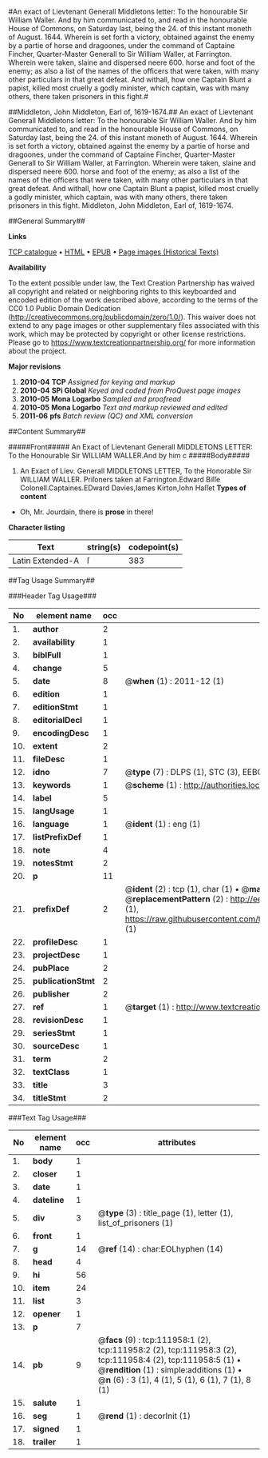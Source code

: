 #An exact of Lievtenant Generall Middletons letter: To the honourable Sir William Waller. And by him communicated to, and read in the honourable House of Commons, on Saturday last, being the 24. of this instant moneth of August. 1644. Wherein is set forth a victory, obtained against the enemy by a partie of horse and dragoones, under the command of Captaine Fincher, Quarter-Master Generall to Sir William Waller, at Farrington. Wherein were taken, slaine and dispersed neere 600. horse and foot of the enemy; as also a list of the names of the officers that were taken, with many other particulars in that great defeat. And withall, how one Captain Blunt a papist, killed most cruelly a godly minister, which captain, was with many others, there taken prisoners in this fight.#

##Middleton, John Middleton, Earl of, 1619-1674.##
An exact of Lievtenant Generall Middletons letter: To the honourable Sir William Waller. And by him communicated to, and read in the honourable House of Commons, on Saturday last, being the 24. of this instant moneth of August. 1644. Wherein is set forth a victory, obtained against the enemy by a partie of horse and dragoones, under the command of Captaine Fincher, Quarter-Master Generall to Sir William Waller, at Farrington. Wherein were taken, slaine and dispersed neere 600. horse and foot of the enemy; as also a list of the names of the officers that were taken, with many other particulars in that great defeat. And withall, how one Captain Blunt a papist, killed most cruelly a godly minister, which captain, was with many others, there taken prisoners in this fight.
Middleton, John Middleton, Earl of, 1619-1674.

##General Summary##

**Links**

[TCP catalogue](http://www.ota.ox.ac.uk/tcp/)  • 
[HTML](http://tei.it.ox.ac.uk/tcp/Texts-HTML/free/A89/A89123.html)  • 
[EPUB](http://tei.it.ox.ac.uk/tcp/Texts-EPUB/free/A89/A89123.epub) • 
[Page images (Historical Texts)](https://historicaltexts.jisc.ac.uk/eebo-99859858e)

**Availability**

To the extent possible under law, the Text Creation Partnership has waived all copyright and related or neighboring rights to this keyboarded and encoded edition of the work described above, according to the terms of the CC0 1.0 Public Domain Dedication (http://creativecommons.org/publicdomain/zero/1.0/). This waiver does not extend to any page images or other supplementary files associated with this work, which may be protected by copyright or other license restrictions. Please go to https://www.textcreationpartnership.org/ for more information about the project.

**Major revisions**

1. __2010-04__ __TCP__ *Assigned for keying and markup*
1. __2010-04__ __SPi Global__ *Keyed and coded from ProQuest page images*
1. __2010-05__ __Mona Logarbo__ *Sampled and proofread*
1. __2010-05__ __Mona Logarbo__ *Text and markup reviewed and edited*
1. __2011-06__ __pfs__ *Batch review (QC) and XML conversion*

##Content Summary##

#####Front#####
An Exact of Lievtenant Generall MIDDLETONS LETTER: To the Honourable Sir WILLIAM WALLER.And by him c
#####Body#####

1. An Exact of Liev. Generall MIDDLETONS LETTER, To the Honorable Sir WILLIAM WALLER.
Priſoners taken at Farrington.Edward Biſſe Colonell.Captaines.EDward Davies,Iames Kirton,Iohn Haſſet
**Types of content**

  * Oh, Mr. Jourdain, there is **prose** in there!

**Character listing**


|Text|string(s)|codepoint(s)|
|---|---|---|
|Latin Extended-A|ſ|383|

##Tag Usage Summary##

###Header Tag Usage###

|No|element name|occ|attributes|
|---|---|---|---|
|1.|__author__|2||
|2.|__availability__|1||
|3.|__biblFull__|1||
|4.|__change__|5||
|5.|__date__|8| @__when__ (1) : 2011-12 (1)|
|6.|__edition__|1||
|7.|__editionStmt__|1||
|8.|__editorialDecl__|1||
|9.|__encodingDesc__|1||
|10.|__extent__|2||
|11.|__fileDesc__|1||
|12.|__idno__|7| @__type__ (7) : DLPS (1), STC (3), EEBO-CITATION (1), PROQUEST (1), VID (1)|
|13.|__keywords__|1| @__scheme__ (1) : http://authorities.loc.gov/ (1)|
|14.|__label__|5||
|15.|__langUsage__|1||
|16.|__language__|1| @__ident__ (1) : eng (1)|
|17.|__listPrefixDef__|1||
|18.|__note__|4||
|19.|__notesStmt__|2||
|20.|__p__|11||
|21.|__prefixDef__|2| @__ident__ (2) : tcp (1), char (1)  •  @__matchPattern__ (2) : ([0-9\-]+):([0-9IVX]+) (1), (.+) (1)  •  @__replacementPattern__ (2) : http://eebo.chadwyck.com/downloadtiff?vid=$1&page=$2 (1), https://raw.githubusercontent.com/textcreationpartnership/Texts/master/tcpchars.xml#$1 (1)|
|22.|__profileDesc__|1||
|23.|__projectDesc__|1||
|24.|__pubPlace__|2||
|25.|__publicationStmt__|2||
|26.|__publisher__|2||
|27.|__ref__|1| @__target__ (1) : http://www.textcreationpartnership.org/docs/. (1)|
|28.|__revisionDesc__|1||
|29.|__seriesStmt__|1||
|30.|__sourceDesc__|1||
|31.|__term__|2||
|32.|__textClass__|1||
|33.|__title__|3||
|34.|__titleStmt__|2||


###Text Tag Usage###

|No|element name|occ|attributes|
|---|---|---|---|
|1.|__body__|1||
|2.|__closer__|1||
|3.|__date__|1||
|4.|__dateline__|1||
|5.|__div__|3| @__type__ (3) : title_page (1), letter (1), list_of_prisoners (1)|
|6.|__front__|1||
|7.|__g__|14| @__ref__ (14) : char:EOLhyphen (14)|
|8.|__head__|4||
|9.|__hi__|56||
|10.|__item__|24||
|11.|__list__|3||
|12.|__opener__|1||
|13.|__p__|7||
|14.|__pb__|9| @__facs__ (9) : tcp:111958:1 (2), tcp:111958:2 (2), tcp:111958:3 (2), tcp:111958:4 (2), tcp:111958:5 (1)  •  @__rendition__ (1) : simple:additions (1)  •  @__n__ (6) : 3 (1), 4 (1), 5 (1), 6 (1), 7 (1), 8 (1)|
|15.|__salute__|1||
|16.|__seg__|1| @__rend__ (1) : decorInit (1)|
|17.|__signed__|1||
|18.|__trailer__|1||
